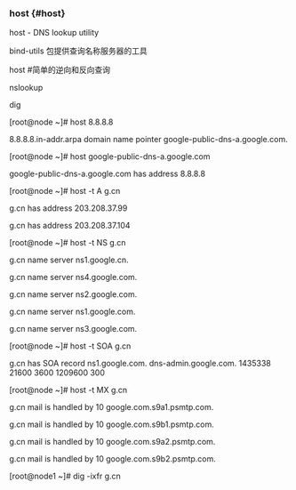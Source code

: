 ### host {#host}

host - DNS lookup utility

bind-utils 包提供查询名称服务器的工具

host       #简单的逆向和反向查询

nslookup

dig

[root@node ~]# host 8.8.8.8

8.8.8.8.in-addr.arpa domain name pointer google-public-dns-a.google.com.

[root@node ~]# host google-public-dns-a.google.com

google-public-dns-a.google.com has address 8.8.8.8

[root@node ~]# host -t A g.cn

g.cn has address 203.208.37.99

g.cn has address 203.208.37.104

[root@node ~]# host -t NS g.cn

g.cn name server ns1.google.cn.

g.cn name server ns4.google.com.

g.cn name server ns2.google.com.

g.cn name server ns1.google.com.

g.cn name server ns3.google.com.

[root@node ~]# host -t SOA g.cn

g.cn has SOA record ns1.google.com. dns-admin.google.com. 1435338 21600 3600 1209600 300

[root@node ~]# host -t MX g.cn  

g.cn mail is handled by 10 google.com.s9a1.psmtp.com.

g.cn mail is handled by 10 google.com.s9b1.psmtp.com.

g.cn mail is handled by 10 google.com.s9a2.psmtp.com.

g.cn mail is handled by 10 google.com.s9b2.psmtp.com.

[root@node1 ~]#  dig  -ixfr g.cn